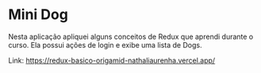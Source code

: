 # Mini Dog

Nesta aplicação apliquei alguns conceitos de Redux que aprendi durante o curso. Ela possui ações de login e exibe uma lista de Dogs.

Link: https://redux-basico-origamid-nathaliaurenha.vercel.app/
